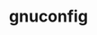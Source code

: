 ---
title: "gnuconfig"
layout: cache
categories: [package, v0.19]
meta: {"versions": ["2021-08-14"], "compilers": ["gcc@=7.3.1"], "oss": ["amzn2"], "platforms": ["linux"], "targets": ["aarch64", "neoverse_n1"], "stacks": ["aws-ahug-aarch64", "aws-isc-aarch64", "radiuss-aws-aarch64"], "num_specs": 2, "num_specs_by_stack": {"radiuss-aws-aarch64": 2, "aws-ahug-aarch64": 2, "aws-isc-aarch64": 2}}
spec_details: [{"hash": "pongpgkm3klwomi2kv4ifuzpecdlebsj", "compiler": "gcc@=7.3.1", "versions": ["2021-08-14"], "os": "amzn2", "platform": "linux", "target": "aarch64", "variants": ["build_system=generic"], "stacks": ["radiuss-aws-aarch64", "aws-ahug-aarch64", "aws-isc-aarch64"], "size": "-", "tarball": "https://binaries.spack.io/releases/v0.19/build_cache/linux-amzn2-aarch64/gcc-7.3.1/gnuconfig-2021-08-14/linux-amzn2-aarch64-gcc-7.3.1-gnuconfig-2021-08-14-pongpgkm3klwomi2kv4ifuzpecdlebsj.spack"}, {"hash": "djwmpxt3cyvkaxmjvsonqnpzxiulxwdq", "compiler": "gcc@=7.3.1", "versions": ["2021-08-14"], "os": "amzn2", "platform": "linux", "target": "neoverse_n1", "variants": ["build_system=generic"], "stacks": ["radiuss-aws-aarch64", "aws-ahug-aarch64", "aws-isc-aarch64"], "size": "-", "tarball": "https://binaries.spack.io/releases/v0.19/build_cache/linux-amzn2-neoverse_n1/gcc-7.3.1/gnuconfig-2021-08-14/linux-amzn2-neoverse_n1-gcc-7.3.1-gnuconfig-2021-08-14-djwmpxt3cyvkaxmjvsonqnpzxiulxwdq.spack"}]
---